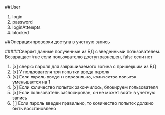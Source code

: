 ##User
1. login
1. password
1. loginAttempts
1. blocked

##Операция проверки доступа в учетную запись

#####Сверяет данные полученные из БД с введенными пользователем. Возвращает true если пользователю доступ разнешен, false если нет

1. [x] сверка пароля для запрашиваемого логина с пришедшим из БД
1. [x] У пользователя три попытки ввода пароля
1. [x] Если пароль введен неправильно, количество попыток уменьшается на 1
1. [x] Если количество попыток закончилось, блокируем пользователя
1. [x] Если пользователь заблокирован, он не может войти в учетную запись
1. [ ] Если пароль введен правильно, то количество попыток должно быть восстановлено